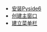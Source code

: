 - <a href="../pages/pyside/安装Pyside6.md">安装Pyside6</a>
- <a href="../pages/pyside/创建主窗口.md">创建主窗口</a>
- <a href="../pages/pyside/建立菜单栏.md">建立菜单栏</a>
